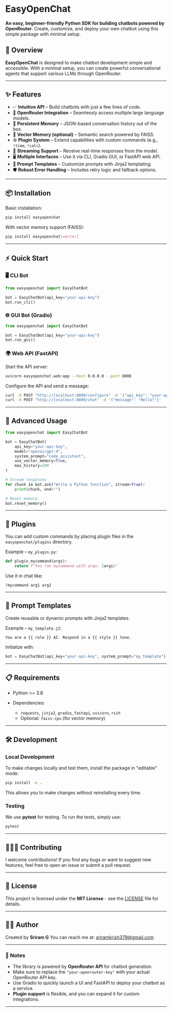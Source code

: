 # EasyOpenChat

**An easy, beginner-friendly Python SDK for building chatbots powered by OpenRouter.**
Create, customize, and deploy your own chatbot using this simple package with minimal setup.


## 🚀 Overview

**EasyOpenChat** is designed to make chatbot development simple and accessible. With a minimal setup, you can create powerful conversational agents that support various LLMs through OpenRouter.

---

## ✨ Features

* ✅ **Intuitive API** – Build chatbots with just a few lines of code.
* 🔌 **OpenRouter Integration** – Seamlessly access multiple large language models.
* 💾 **Persistent Memory** – JSON-based conversation history out of the box.
* 🧠 **Vector Memory (optional)** – Semantic search powered by FAISS.
* ⚙️ **Plugin System** – Extend capabilities with custom commands (e.g., `!time`, `!calc`).
* 🔄 **Streaming Support** – Receive real-time responses from the model.
* 🖥️ **Multiple Interfaces** – Use it via CLI, Gradio GUI, or FastAPI web API.
* 🧩 **Prompt Templates** – Customize prompts with Jinja2 templating.
* 🛡️ **Robust Error Handling** – Includes retry logic and fallback options.

---

## 📦 Installation

Basic installation:

```bash
pip install easyopenchat
```

With vector memory support (FAISS):

```bash
pip install easyopenchat[vector]
```

---

## ⚡ Quick Start

### 🖥️ CLI Bot

```python
from easyopenchat import EasyChatBot

bot = EasyChatBot(api_key="your-api-key")
bot.run_cli()
```

### 🌐 GUI Bot (Gradio)

```python
from easyopenchat import EasyChatBot

bot = EasyChatBot(api_key="your-api-key")
bot.run_gui()
```

### 🌍 Web API (FastAPI)

Start the API server:

```bash
uvicorn easyopenchat.web:app --host 0.0.0.0 --port 8000
```

Configure the API and send a message:

```bash
curl -X POST "http://localhost:8000/configure" -d '{"api_key": "your-api-key"}'
curl -X POST "http://localhost:8000/chat" -d '{"message": "Hello!"}'
```

---

## 🧪 Advanced Usage

```python
from easyopenchat import EasyChatBot

bot = EasyChatBot(
    api_key="your-api-key",
    model="openai/gpt-4",
    system_prompt="code_assistant",
    use_vector_memory=True,
    max_history=200
)

# Stream responses
for chunk in bot.ask("Write a Python function", stream=True):
    print(chunk, end="")

# Reset memory
bot.reset_memory()
```

---

## 🔌 Plugins

You can add custom commands by placing plugin files in the `easyopenchat/plugins` directory.

Example – `my_plugin.py`:

```python
def plugin_mycommand(args):
    return f"You ran mycommand with args: {args}"
```

Use it in chat like:

```
!mycommand arg1 arg2
```

---

## 📝 Prompt Templates

Create reusable or dynamic prompts with Jinja2 templates.

Example – `my_template.j2`:

```
You are a {{ role }} AI. Respond in a {{ style }} tone.
```

Initialize with:

```python
bot = EasyChatBot(api_key="your-api-key", system_prompt="my_template")
```

---

## 📋 Requirements

* Python >= 3.8
* Dependencies:

  * `requests`, `jinja2`, `gradio`, `fastapi`, `uvicorn`, `rich`
  * Optional: `faiss-cpu` (for vector memory)

---

## 🛠️ Development

### Local Development

To make changes locally and test them, install the package in "editable" mode:

```bash
pip install -e .
```

This allows you to make changes without reinstalling every time.

### Testing

We use **pytest** for testing. To run the tests, simply use:

```bash
pytest
```

---

## 🧑‍🤝‍🧑 Contributing

I welcome contributions! If you find any bugs or want to suggest new features, feel free to open an issue or submit a pull request.

---

## 📜 License

This project is licensed under the **MIT License** - see the [LICENSE](LICENSE) file for details.

---

## 👨‍💻 Author

Created by **Sriram G**
You can reach me at: [sriramkrish379@gmail.com](mailto:sriramkrish379@gmail.com)

---

### 📍 Notes

* The library is powered by **OpenRouter API** for chatbot generation.
* Make sure to replace the `"your-openrouter-key"` with your actual OpenRouter API key.
* Use Gradio to quickly launch a UI and FastAPI to deploy your chatbot as a service.
* **Plugin support** is flexible, and you can expand it for custom integrations.

---

